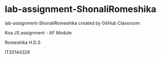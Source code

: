 # lab-assignment-ShonaliRomeshika
lab-assignment-ShonaliRomeshika created by GitHub Classroom

Koa JS assignment - AF Module

Romeshika H.D.S

IT20144326
